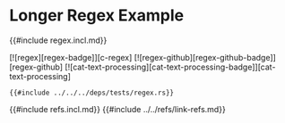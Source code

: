 # Longer Regex Example

{{#include regex.incl.md}}

[![regex][regex-badge]][c-regex]  [![regex-github][regex-github-badge]][regex-github]  [![cat-text-processing][cat-text-processing-badge]][cat-text-processing]

```rust,editable
{{#include ../../../deps/tests/regex.rs}}
```

{{#include refs.incl.md}}
{{#include ../../refs/link-refs.md}}
